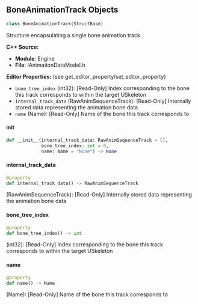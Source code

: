## BoneAnimationTrack Objects

```python
class BoneAnimationTrack(StructBase)
```

Structure encapsulating a single bone animation track.

**C++ Source:**

- **Module**: Engine
- **File**: IAnimationDataModel.h

**Editor Properties:** (see get_editor_property/set_editor_property)

- ``bone_tree_index`` (int32):  [Read-Only] Index corresponding to the bone this track corresponds to within the target USkeleton
- ``internal_track_data`` (RawAnimSequenceTrack):  [Read-Only] Internally stored data representing the animation bone data
- ``name`` (Name):  [Read-Only] Name of the bone this track corresponds to

<a id="unreal.BoneAnimationTrack.__init__"></a>

#### __init__

```python
def __init__(internal_track_data: RawAnimSequenceTrack = [],
             bone_tree_index: int = 0,
             name: Name = "None") -> None
```

<a id="unreal.BoneAnimationTrack.internal_track_data"></a>

#### internal_track_data

```python
@property
def internal_track_data() -> RawAnimSequenceTrack
```

(RawAnimSequenceTrack):  [Read-Only] Internally stored data representing the animation bone data

<a id="unreal.BoneAnimationTrack.bone_tree_index"></a>

#### bone_tree_index

```python
@property
def bone_tree_index() -> int
```

(int32):  [Read-Only] Index corresponding to the bone this track corresponds to within the target USkeleton

<a id="unreal.BoneAnimationTrack.name"></a>

#### name

```python
@property
def name() -> Name
```

(Name):  [Read-Only] Name of the bone this track corresponds to

<a id="unreal.AnimationCurveData"></a>